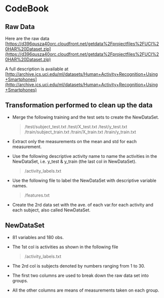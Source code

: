 # CodeBook

## Raw Data

Here are the raw data [https://d396qusza40orc.cloudfront.net/getdata%2Fprojectfiles%2FUCI%20HAR%20Dataset.zip](https://d396qusza40orc.cloudfront.net/getdata%2Fprojectfiles%2FUCI%20HAR%20Dataset.zip)

A full description is available at [http://archive.ics.uci.edu/ml/datasets/Human+Activity+Recognition+Using+Smartphones](http://archive.ics.uci.edu/ml/datasets/Human+Activity+Recognition+Using+Smartphones)

## Transformation performed to clean up the data

+ Merge the following training and the test sets to create the NewDataSet.
	
	> /test/subject_test.txt
	> /test/X_test.txt
	> /test/y_test.txt
	> /train/subject_train.txt
	> /train/X_train.txt
	> /train/y_train.txt

+ Extract only the measurements on the mean and std for each measurement.

+ Use the following descriptive activity name to name the activities in the NewDataSet, i.e. y_test & y_train (the last col in NewDataSet).

	> /activity_labels.txt

+ Use the following file to label the NewDataSet with descriptive variable names.

	> /features.txt

+ Create the 2rd data set with the ave. of each var.for each activity and each subject, also called NewDataSet.

## NewDataSet

+ 81 variables and 180 obs.

+ The 1st col is activities as shown in the following file
	
	> /activity_labels.txt

+ The 2rd col is subjects denoted by numbers ranging from 1 to 30.

+ The first two columns are used to break down the raw data set into groups.

+ All the other columns are means of measurements taken on each group.